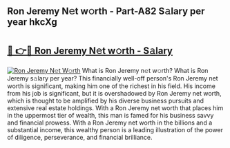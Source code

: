 ## Ron Jeremy N𝚎t w𝚘rth - Part-A82 S𝚊lary per year hkcXg

# <h2><a href="http://gc526f.nevu.top/?p=Ron+Jeremy">🔗 👉🔴 Ron Jeremy N𝚎t w𝚘rth - S𝚊lary</a></h2>

[![Ron Jeremy N𝚎t W𝚘rth](https://i.imgur.com/Oavwk0R.jpeg)](http://gc526f.nevu.top/?p=Ron+Jeremy)
What is Ron Jeremy n𝚎t w𝚘rth? What is Ron Jeremy s𝚊lary per year?
This financially well-off person's Ron Jeremy net worth is significant, making him one of the richest in his field. His income from his job is significant, but it is overshadowed by Ron Jeremy net worth, which is thought to be amplified by his diverse business pursuits and extensive real estate holdings. With a Ron Jeremy net worth that places him in the uppermost tier of wealth, this man is famed for his business savvy and financial prowess. With a Ron Jeremy net worth in the billions and a substantial income, this wealthy person is a leading illustration of the power of diligence, perseverance, and financial brilliance.
